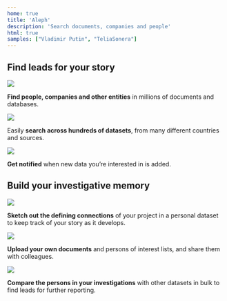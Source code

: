 ```yaml
---
home: true
title: 'Aleph'
description: 'Search documents, companies and people'
html: true
samples: ["Vladimir Putin", "TeliaSonera"]
---
```


<section className="HomeScreen__section">
  <div className="HomeScreen__section__content">
    <h1 className="HomeScreen__title">Find leads for your story</h1>
    <div className="HomeScreen__title-divider"></div>
    <div className="HomeScreen__thirds">
      <div className="HomeScreen__feature-block">
        <div className="HomeScreen__feature-block__content">
          <img src="/static/home_search.svg" />
          <p><b>Find people, companies and other entities</b> in millions of documents and databases.</p>
        </div>
      </div>
      <div className="HomeScreen__feature-block">
        <div className="HomeScreen__feature-block__content">
          <img src="/static/home_datasets.svg" />
          <p>Easily <b>search across hundreds of datasets</b>, from many different countries and sources.</p>
        </div>
      </div>
      <div className="HomeScreen__feature-block">
        <div className="HomeScreen__feature-block__content">
          <img src="/static/home_alerts.svg" />
          <p><b>Get notified</b> when new data you’re interested in is added.</p>
        </div>
      </div>
    </div>
  </div>
</section>
<section className="HomeScreen__section">
<div className="HomeScreen__section__content">
  <h1 className="HomeScreen__title">Build your investigative memory</h1>
  <div className="HomeScreen__title-divider"></div>
  <div className="HomeScreen__thirds">
    <div className="HomeScreen__feature-block">
      <div className="HomeScreen__feature-block__content">
        <img src="/static/home_networks.svg" />
        <p><b>Sketch out the defining connections</b> of your project in a personal dataset to keep track of your story as it develops.</p>
      </div>
    </div>
    <div className="HomeScreen__feature-block">
      <div className="HomeScreen__feature-block__content">
        <img src="/static/home_documents.svg"/>
        <p><b>Upload your own documents</b> and persons of interest lists, and share them with colleagues.</p>
      </div>
    </div>
    <div className="HomeScreen__feature-block">
      <div className="HomeScreen__feature-block__content">
        <img src="/static/home_xref.svg" />
        <p><b>Compare the persons in your investigations</b> with other datasets in bulk to find leads for further reporting.</p>
      </div>
    </div>
  </div>
</div>
</section>

